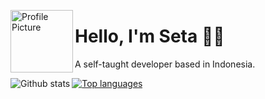 <img src="https://avatars.githubusercontent.com/u/93928114?v=4" alt="Profile Picture" width="100px" align="left"></img><h1>Hello, I'm Seta 👋🏻</h1>
<p>A self-taught developer based in Indonesia.</p>

<a href="https://github.com/anuraghazra/github-readme-stats"><img src="https://github-readme-stats.vercel.app/api?username=KamuDua&theme=dracula&show_icons=true&hide_border=true" align="left" alt="Github stats"></img> </a><a href="https://github.com/anuraghazra/github-readme-stats"><img src="https://github-readme-stats.vercel.app/api/top-langs/?username=KamuDua&theme=dracula&layout=compact&hide_border=true" align="top" alt="Top languages"></img></a>
